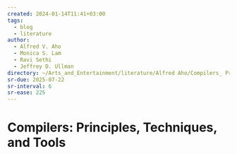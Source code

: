 ```yaml
---
created: 2024-01-14T11:41+03:00
tags:
  - blog
  - literature
author:
  - Alfred V. Aho
  - Monica S. Lam
  - Ravi Sethi
  - Jeffrey D. Ullman
directory: ~/Arts_and_Entertainment/literature/Alfred Aho/Compilers_ Principles, Techniques, and Tools (1618)/
sr-due: 2025-07-22
sr-interval: 6
sr-ease: 225
---
```


# Compilers: Principles, Techniques, and Tools
